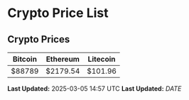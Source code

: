 # Crypto Price List

## Crypto Prices
| Bitcoin | Ethereum | Litecoin |
| ------- | -------- | -------- |
| $88789 | $2179.54 | $101.96 |
**Last Updated:** 2025-03-05 14:57 UTC
**Last Updated:** $DATE$
